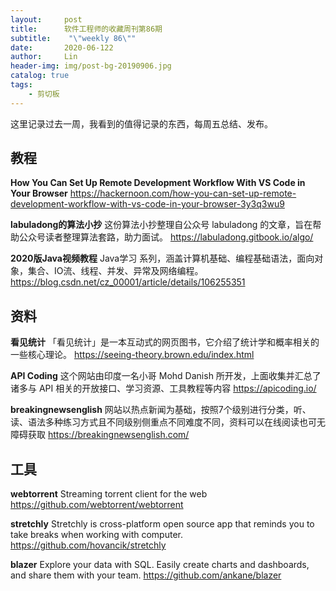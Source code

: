 ```yaml
---
layout:     post
title:      软件工程师的收藏周刊第86期
subtitle:    "\"weekly 86\""
date:       2020-06-122
author:     Lin
header-img: img/post-bg-20190906.jpg
catalog: true
tags:
    - 剪切板
---
```


这里记录过去一周，我看到的值得记录的东西，每周五总结、发布。

## 教程

**How You Can Set Up Remote Development Workflow With VS Code in Your Browser** <https://hackernoon.com/how-you-can-set-up-remote-development-workflow-with-vs-code-in-your-browser-3y3q3wu9>

**labuladong的算法小抄** 这份算法小抄整理自公众号 labuladong 的文章，旨在帮助公众号读者整理算法套路，助力面试。 <https://labuladong.gitbook.io/algo/>

**2020版Java视频教程** Java学习 系列，涵盖计算机基础、编程基础语法，面向对象，集合、IO流、线程、并发、异常及网络编程。<https://blog.csdn.net/cz_00001/article/details/106255351>

## 资料

**看见统计** 「看见统计」是一本互动式的网页图书，它介绍了统计学和概率相关的一些核心理论。 <https://seeing-theory.brown.edu/index.html>

**API Coding** 这个网站由印度一名小哥 Mohd Danish 所开发，上面收集并汇总了诸多与 API 相关的开放接口、学习资源、工具教程等内容 <https://apicoding.io/>

**breakingnewsenglish** 网站以热点新闻为基础，按照7个级别进行分类，听、读、语法多种练习方式且不同级别侧重点不同难度不同，资料可以在线阅读也可无障碍获取 <https://breakingnewsenglish.com/>

## 工具

**webtorrent** Streaming torrent client for the web <https://github.com/webtorrent/webtorrent>

**stretchly** Stretchly is cross-platform open source app that reminds you to take breaks when working with computer. <https://github.com/hovancik/stretchly>

**blazer** Explore your data with SQL. Easily create charts and dashboards, and share them with your team. <https://github.com/ankane/blazer>
